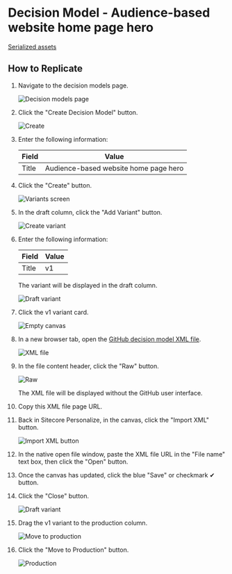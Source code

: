 # Decision Model - Audience-based website home page hero

[Serialized assets](/demo/experience/personalize/decisioning/decisionModels/Audience-based%20website%20home%20page%20hero)

## How to Replicate

1. Navigate to the decision models page.

   ![Decision models page](..\Decision-models-page.png)

2. Click the "Create Decision Model" button.

   ![Create](..\Create.png)

3. Enter the following information:

   |Field|Value|
   |-|-|
   |Title|Audience-based website home page hero|

4. Click the "Create" button.

   ![Variants screen](..\Variants.png)

5. In the draft column, click the "Add Variant" button.

   ![Create variant](..\Create-variant.png)

6. Enter the following information:

   |Field|Value|
   |-|-|
   |Title|v1|

   The variant will be displayed in the draft column.

   ![Draft variant](..\Draft-variant.png)

7. Click the v1 variant card.

   ![Empty canvas](..\Empty-canvas.png)

8. In a new browser tab, open the [GitHub decision model XML file](/demo/experience/personalize/decisioning/decisionModels/Audience-based%20website%20home%20page%20hero/v3.xml).

   ![XML file](GitHub.png)

9. In the file content header, click the "Raw" button.

   ![Raw](..\Raw.png)

   The XML file will be displayed without the GitHub user interface.

10. Copy this XML file page URL.
11. Back in Sitecore Personalize, in the canvas, click the "Import XML" button.

    ![Import XML button](..\Import-XML-button.png)

12. In the native open file window, paste the XML file URL in the "File name" text box, then click the "Open" button.
13. Once the canvas has updated, click the blue "Save" or checkmark ✔ button.
14. Click the "Close" button.

    ![Draft variant](..\Draft-variant.png)

15. Drag the v1 variant to the production column.

    ![Move to production](..\Move-to-production.png)

16. Click the "Move to Production" button.

    ![Production](..\Production.png)
